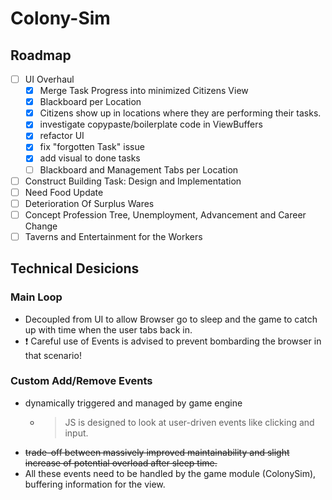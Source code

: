 # Colony-Sim
## Roadmap
- [ ] UI Overhaul
  - [x] Merge Task Progress into minimized Citizens View
  - [x] Blackboard per Location
  - [x] Citizens show up in locations where they are performing their tasks.
  - [x] investigate copypaste/boilerplate code in ViewBuffers
  - [x] refactor UI
  - [x] fix "forgotten Task" issue
  - [x] add visual to done tasks
  - [ ] Blackboard and Management Tabs per Location
- [ ] Construct Building Task: Design and Implementation
- [ ] Need Food Update
- [ ] Deterioration Of Surplus Wares
- [ ] Concept Profession Tree, Unemployment, Advancement and Career Change
- [ ] Taverns and Entertainment for the Workers

## Technical Desicions
### Main Loop
- Decoupled from UI to allow Browser go to sleep and the game to catch up with time when the user tabs back in.
- :exclamation: Careful use of Events is advised to prevent bombarding the browser in that scenario!

### Custom Add/Remove Events
- dynamically triggered and managed by game engine
  - > JS is designed to look at user-driven events like clicking and input.
- ~~trade-off between massively improved maintainability and slight increase of potential overload after sleep time.~~
- All these events need to be handled by the game module (ColonySim), buffering information for the view.